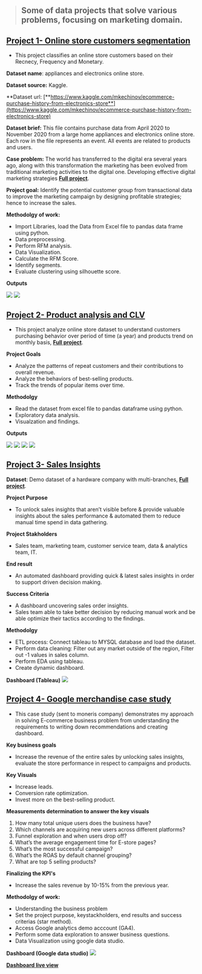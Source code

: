 > ## Some of data projects that solve various problems, focusing on marketing domain.

## [**Project 1- Online store customers segmentation**](https://github.com/egtef/customer-segmentation)
- This project classifies an online store customers based on their Recnecy, Frequency and Monetary.

**Dataset name**: appliances and electronics online store.

**Dataset source:** Kaggle.

**Dataset url: [**https://www.kaggle.com/mkechinov/ecommerce-purchase-history-from-electronics-store**](https://www.kaggle.com/mkechinov/ecommerce-purchase-history-from-electronics-store)

**Dataset brief:**  This file contains purchase data from April 2020 to November 2020 from a large home appliances and electronics online store. Each row in the file represents an event. All events are related to products and users. 

**Case problem:** The world has transferred to the digital era several years ago, along with this transformation the marketing has been evolved from traditional marketing activities to the digital one. Developing effective digital marketing strategies [**Full project**](https://github.com/egtef/customer-segmentation).

**Project goal:** Identify the potential customer group from transactional data to improve the marketing campaign by designing profitable strategies; hence to increase the sales.

**Methodolgy of work:**
- Import Libraries, load the Data from Excel file to pandas data frame using python.
- Data preprocessing.
- Perform RFM analysis.
- Data Visualization.
- Calculate the RFM Score.
- Identify segments.
- Evaluate clustering using silhouette score.

**Outputs**

![](/images/rfm.png)  ![](/images/segmentation.png)



## [**Project 2- Product analysis and CLV**](https://github.com/egtef/products-clv)
- This project analyze online store dataset to understand customers purchasing behavior over period of time (a year) and products trend on monthly basis, [**Full project**](https://github.com/egtef/products-clv).

**Project Goals**

- Analyze the patterns of repeat customers and their contributions to overall revenue.
- Analyze the behaviors of best-selling products.
- Track the trends of popular items over time.

**Methodolgy**
- Read the dataset from excel file to pandas dataframe using python.
- Exploratory data analysis.
- Visualzation and findings.

**Outputs**

![](/images/clv_update1.png)  ![](/images/clv_update2.png) ![](/images/clv_update3.png) ![](/images/clv_update4.png)



## [**Project 3- Sales Insights**](https://github.com/egtef/Sales-Insights)

**Dataset**: Demo dataset of a hardware company with multi-branches, [**Full project**](https://github.com/egtef/Sales-Insights).

**Project Purpose**

- To unlock sales insights that aren’t visible before & provide valuable insights about the sales performance & automated them to reduce manual time spend in data gathering.

**Project Stakholders**

- Sales team, marketing team, customer service team, data & analytics team, IT.

**End result**

- An automated dashboard providing quick & latest sales insights in order to support driven decision making.

**Success Criteria**

- A dashboard uncovering sales order insights.
- Sales team able to take better decision by reducing manual work and be able optimize their tactics according to the findings.

**Methodolgy**
- ETL process: Connect tableau to MYSQL database and load the dataset.
- Perform data cleaning: Filter out any market outside of the region, Filter out -1 values in sales column.
- Perform EDA using tableau.
- Create dynamic dashboard.


**Dashboard (Tableau)**
![](/images/Picturesales.png)



## [**Project 4- Google merchandise case study**](https://github.com/egtef/Google-Merchandise-Store)
- This case study (sent to moneris company) demonstrates my approach in solving E-commerce business problem from understanding the requirements to writing down recommendations and creating dashboard. 

**Key business goals** 
- Increase the revenue of the entire sales by unlocking sales insights, evaluate the store performance in respect to campaigns and products.

**Key Visuals**	
- Increase leads.
- Conversion rate optimization.
- Invest more on the best-selling product. 

**Measurements determination to answer the key visuals**
1.	How many total unique users does the business have?
2.	Which channels are acquiring new users across different platforms?
3.	Funnel exploration and when users drop off?
4.	What’s the average engagement time for E-store pages? 
5.	What’s the most successful campaign?
6.	What’s the ROAS by default channel grouping?
7.	What are top 5 selling products?

**Finalizing the KPI's**
- Increase the sales revenue by 10-15% from the previous year.

**Methodolgy of work:**
- Understanding the business problem
- Set the project purpose, keystackholders, end results and success criterias (star method).
- Access Google analytics demo acccount (GA4).
- Perform some data exploration to answer business questions.
- Data Visualization using google data studio.


**Dashboard (Google data studio)**
![](/images/gds.png)

[**Dashboard live view**](https://datastudio.google.com/reporting/e18c1dea-d51d-40dd-a55b-8d758378c922)
